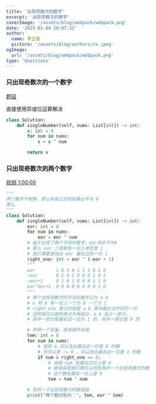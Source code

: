 ```yaml
---
title: '出现奇数次的数字'
excerpt: '出现奇数次的数字'
coverImage: '/assets/blog/webpack/webpack.png'
date: '2023-01-04 20:07:32'
author:
  name: 李正星
  picture: '/assets/blog/authors/zx.jpeg'
ogImage:
  url: '/assets/blog/webpack/webpack.png'
type: 'Questions'
---
```


### 只出现奇数次的一个数字

[题目](https://leetcode.cn/problems/single-number/)

直接使用异或位运算解决

```python
class Solution:
    def singleNumber(self, nums: List[int]) -> int:
        x: int = 0
        for num in nums:
            x = x ^ num

        return x
```

### 只出现奇数次的两个数字

[视频 1:00:00](https://www.bilibili.com/video/BV13g41157hK/?p=3&spm_id_from=pageDriver&vd_source=97e4871747b6e43793eaa0ddb1bb5191)

```python
"""
两个数字不相等，那么异或之后的结果必不为 0
那么
"""
class Solution:
    def singleNumber(self, nums: List[int]) -> int:
        eor: int = 0
        for num in nums:
            eor = eor ^ num
        # 由于出现了两个不同的数字，eor肯定不为0
        # 那么 eor 二进制有一位上肯定是 1
        # 我们需要查找出 eor 最右边的一位 1
        right_one: int = eor ^ (~eor + 1)
        """
        eor        1 0 1 0 1 1 1 0 1 0
        ~eor       0 1 0 1 0 0 0 1 0 1
        ~eor+1     0 1 0 1 0 0 0 1 1 0
        eor^eor+1  0 0 0 0 0 0 0 0 1 0
        """
        # 两个出现奇数次的不同的数字记为 a b
        # a 和 b 有一位上一个为 0 一个为 1
        # right_one 表示的就是 a b 其中最右边不同的一位
        # 这样就可以把列表分为两部分，a b 各占一部分，
        # 其中一部分是最右边一位为 1 的，另外一部分是 0 的

        # 声明一个变量，继续循环异或
        tem: int = 0
        for num in nums:
            # 使用 & 可以选出最右边一位是 0 的数
            # 也可以是 != 0 ，可以选出最右边一位是 1 的数
            if num & right_one == 0:
                # 说明 num 在最右边位上是 0
                # 继续异或我们就可以找到其中一个出现奇数次的数
                # 这个数在最右一位上是 0
                tem = tem ^ num

        # 另外一个出现奇数次的数就是
        print("两个数分别为：", tem, eor ^ tem)
```

